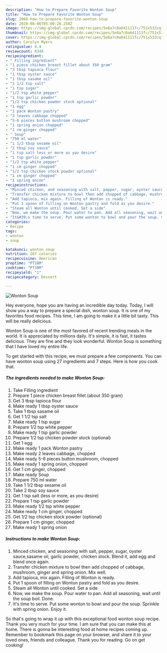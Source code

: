 ```yaml
---
description: "How to Prepare Favorite Wonton Soup"
title: "How to Prepare Favorite Wonton Soup"
slug: 2068-how-to-prepare-favorite-wonton-soup
date: 2020-08-06T05:00:28.258Z
image: https://img-global.cpcdn.com/recipes/5e8a7c0a641111fc/751x532cq70/wonton-soup-recipe-main-photo.jpg
thumbnail: https://img-global.cpcdn.com/recipes/5e8a7c0a641111fc/751x532cq70/wonton-soup-recipe-main-photo.jpg
cover: https://img-global.cpcdn.com/recipes/5e8a7c0a641111fc/751x532cq70/wonton-soup-recipe-main-photo.jpg
author: Carolyn Myers
ratingvalue: 4.4
reviewcount: 8349
recipeingredient:
- " Filling ingredient"
- "1 piece chicken breast fillet about 350 gram"
- "3 tbsp tapioca flour"
- "1 tbsp oyster sauce"
- "1 tbsp sasame oil"
- "1 1/2 tsp salt"
- "1 tsp sugar"
- "1/2 tsp white pepper"
- "1 tsp garlic powder"
- "1/2 tsp chicken powder stock optional"
- "1 egg"
- "1 pack Wonton pastry"
- "2 leaves cabbage chopped"
- "5-6 pieces button mushroom chopped"
- "1 spring onion chopped"
- "1 cm ginger chopped"
- " Soup"
- "750 ml water"
- "1 1/2 tbsp sesame oil"
- "2 tbsp soy sauce"
- "1 tsp salt less or more as you desire"
- "1 tsp garlic powder"
- "1/2 tsp white pepper"
- "1 cm ginger chopped"
- "1/2 tsp chicken stock powder optional"
- "1 cm ginger chopped"
- "1 spring onion"
recipeinstructions:
- "Minced chicken, and seasoning with salt, pepper, sugar, oyster sauce,sasame oil, garlic powder, chicken stock. Blend it, add egg and blend once again."
- "Transfer chicken mixture to bowl then add chopped of cabbage, mushroom, ginger and spring onion. Mix well."
- "Add tapioca, mix again. Filling of Wonton is ready."
- "Put 1 spoon of filling on Wonton pastry and fold as you desire."
- "Steam all Wonton until cooked. Set a side"
- "Now, we make the soup. Pour water to pan. Add all seasoning, wait until the soup boil. Done."
- "It&#39;s time to serve. Put some wonton to bowl and pour the soup. Sprinkle with spring onion. Enjoy it."
categories:
- Recipe
tags:
- wonton
- soup

katakunci: wonton soup 
nutrition: 267 calories
recipecuisine: American
preptime: "PT28M"
cooktime: "PT30M"
recipeyield: "1"
recipecategory: Dessert

---
```



![Wonton Soup](https://img-global.cpcdn.com/recipes/5e8a7c0a641111fc/751x532cq70/wonton-soup-recipe-main-photo.jpg)

Hey everyone, hope you are having an incredible day today. Today, I will show you a way to prepare a special dish, wonton soup. It is one of my favorites food recipes. This time, I am going to make it a little bit tasty. This will be really delicious.

Wonton Soup is one of the most favored of recent trending meals in the world. It is appreciated by millions daily. It's simple, it is fast, it tastes delicious. They are fine and they look wonderful. Wonton Soup is something that I have loved my entire life.




To get started with this recipe, we must prepare a few components. You can have wonton soup using 27 ingredients and 7 steps. Here is how you cook that.

<!--inarticleads1-->

##### The ingredients needed to make Wonton Soup:

1. Take  Filling ingredient
1. Prepare 1 piece chicken breast fillet (about 350 gram)
1. Get 3 tbsp tapioca flour
1. Make ready 1 tbsp oyster sauce
1. Take 1 tbsp sasame oil
1. Get 1 1/2 tsp salt
1. Make ready 1 tsp sugar
1. Prepare 1/2 tsp white pepper
1. Make ready 1 tsp garlic powder
1. Prepare 1/2 tsp chicken powder stock (optional)
1. Get 1 egg
1. Make ready 1 pack Wonton pastry
1. Make ready 2 leaves cabbage, chopped
1. Make ready 5-6 pieces button mushroom, chopped
1. Make ready 1 spring onion, chopped
1. Get 1 cm ginger, chopped
1. Make ready  Soup
1. Prepare 750 ml water
1. Take 1 1/2 tbsp sesame oil
1. Take 2 tbsp soy sauce
1. Get 1 tsp salt (less or more, as you desire)
1. Prepare 1 tsp garlic powder
1. Make ready 1/2 tsp white pepper
1. Make ready 1 cm ginger, chopped
1. Get 1/2 tsp chicken stock powder (optional)
1. Prepare 1 cm ginger, chopped
1. Make ready 1 spring onion




<!--inarticleads2-->

##### Instructions to make Wonton Soup:

1. Minced chicken, and seasoning with salt, pepper, sugar, oyster sauce,sasame oil, garlic powder, chicken stock. Blend it, add egg and blend once again.
1. Transfer chicken mixture to bowl then add chopped of cabbage, mushroom, ginger and spring onion. Mix well.
1. Add tapioca, mix again. Filling of Wonton is ready.
1. Put 1 spoon of filling on Wonton pastry and fold as you desire.
1. Steam all Wonton until cooked. Set a side
1. Now, we make the soup. Pour water to pan. Add all seasoning, wait until the soup boil. Done.
1. It&#39;s time to serve. Put some wonton to bowl and pour the soup. Sprinkle with spring onion. Enjoy it.




So that's going to wrap it up with this exceptional food wonton soup recipe. Thank you very much for your time. I am sure that you can make this at home. There is gonna be interesting food at home recipes coming up. Remember to bookmark this page on your browser, and share it to your loved ones, friends and colleague. Thank you for reading. Go on get cooking!
